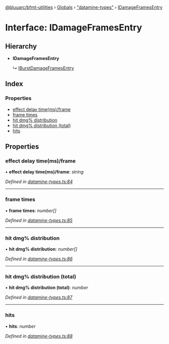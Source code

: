 [@bluuarc/bfmt-utilities](../README.md) › [Globals](../globals.md) › ["datamine-types"](../modules/_datamine_types_.md) › [IDamageFramesEntry](_datamine_types_.idamageframesentry.md)

# Interface: IDamageFramesEntry

## Hierarchy

* **IDamageFramesEntry**

  ↳ [IBurstDamageFramesEntry](_datamine_types_.iburstdamageframesentry.md)

## Index

### Properties

* [effect delay time(ms)/frame](_datamine_types_.idamageframesentry.md#effect-delay-time(ms)/frame)
* [frame times](_datamine_types_.idamageframesentry.md#frame-times)
* [hit dmg% distribution](_datamine_types_.idamageframesentry.md#hit-dmg%-distribution)
* [hit dmg% distribution (total)](_datamine_types_.idamageframesentry.md#hit-dmg%-distribution-(total))
* [hits](_datamine_types_.idamageframesentry.md#hits)

## Properties

###  effect delay time(ms)/frame

• **effect delay time(ms)/frame**: *string*

*Defined in [datamine-types.ts:84](https://github.com/BluuArc/bfmt-utilities/blob/caba68a/src/datamine-types.ts#L84)*

___

###  frame times

• **frame times**: *number[]*

*Defined in [datamine-types.ts:85](https://github.com/BluuArc/bfmt-utilities/blob/caba68a/src/datamine-types.ts#L85)*

___

###  hit dmg% distribution

• **hit dmg% distribution**: *number[]*

*Defined in [datamine-types.ts:86](https://github.com/BluuArc/bfmt-utilities/blob/caba68a/src/datamine-types.ts#L86)*

___

###  hit dmg% distribution (total)

• **hit dmg% distribution (total)**: *number*

*Defined in [datamine-types.ts:87](https://github.com/BluuArc/bfmt-utilities/blob/caba68a/src/datamine-types.ts#L87)*

___

###  hits

• **hits**: *number*

*Defined in [datamine-types.ts:88](https://github.com/BluuArc/bfmt-utilities/blob/caba68a/src/datamine-types.ts#L88)*
